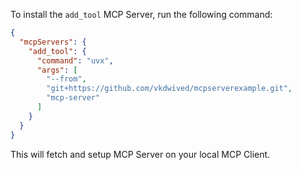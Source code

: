 To install the `add_tool` MCP Server, run the following command:

```json
{
  "mcpServers": {
    "add_tool": {
      "command": "uvx",
      "args": [
        "--from",
        "git+https://github.com/vkdwived/mcpserverexample.git",
        "mcp-server"
      ]
    }
  }
}
```

This will fetch and setup MCP Server on your local MCP Client.

